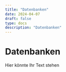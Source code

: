 ```yaml
---
title: "Datenbanken"
date: 2024-04-07
draft: false
type: docs
description: "Datenbanken"
---
```


# Datenbanken

Hier könnte Ihr Text stehen